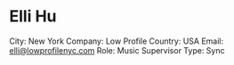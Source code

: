 # Elli Hu

City: New York
Company: Low Profile
Country: USA
Email: elli@lowprofilenyc.com
Role: Music Supervisor
Type: Sync